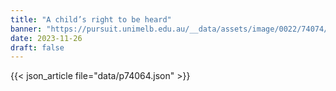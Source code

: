 ```yaml
---
title: "A child’s right to be heard"
banner: "https://pursuit.unimelb.edu.au/__data/assets/image/0022/74074/be09c9002a3976b8bb502c91466c65384b173f76.jpg"
date: 2023-11-26
draft: false
---
```


{{< json_article file="data/p74064.json" >}}